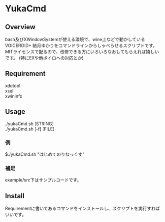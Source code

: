 # YukaCmd

## Overview
bash及びXWindowSystemが使える環境で、wine上などで動かしているVOICEROID+ 結月ゆかりをコマンドラインからしゃべらせるスクリプトです。
MITライセンスで配るので、改修できる方にいろいろなおしてもらえれば嬉しいです。 (特にEXや他ボイロへの対応とか)

## Requirement  
xdotool  
xsel  
xwininfo  

## Usage  
./yukaCmd.sh [STRING]  
./yukaCmd.sh [-f] [FILE]  
### 例  
$./yukaCmd.sh "はじめてのりなっくす"
### 補足  
example/src下はサンプルコードです。

## Install  
Requirementに書いてあるコマンドをインストールし、スクリプトを実行すればいいです。
